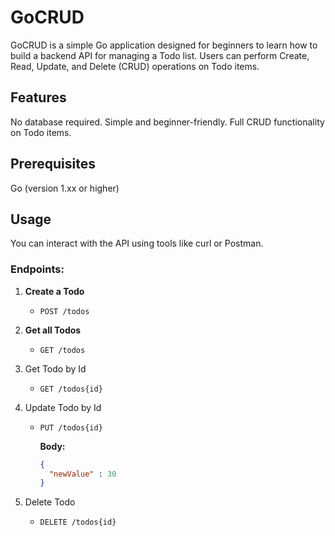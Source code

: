 # GoCRUD


GoCRUD is a simple Go application designed for beginners to learn how to build a backend API for managing a Todo list. Users can perform Create, Read, Update, and Delete (CRUD) operations on Todo items.

## Features

No database required.
Simple and beginner-friendly.
Full CRUD functionality on Todo items.

## Prerequisites

Go (version 1.xx or higher)

## Usage
You can interact with the API using tools like curl or Postman.

### Endpoints:

1. **Create a Todo**
    - `POST /todos`

2. **Get all Todos**
    - `GET /todos`

3. Get Todo by Id
    - `GET /todos{id}`

4. Update Todo by Id
    - `PUT /todos{id}`  


      **Body:**
      ```json
      {
        "newValue" : 30
      }
      ```

5. Delete Todo
    -  `DELETE /todos{id}`